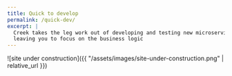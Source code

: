 ```yaml
---
title: Quick to develop
permalink: /quick-dev/
excerpt: |
  Creek takes the leg work out of developing and testing new microservices, 
  leaving you to focus on the business logic  
---
```


![site under construction]({{ "/assets/images/site-under-construction.png" | relative_url }})

